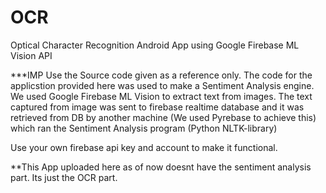 # OCR
Optical Character Recognition Android App using Google Firebase ML Vision API

***IMP Use the Source code given as a reference only.
The code for the applicstion provided here was used to make a Sentiment Analysis engine.
We used Google Firebase ML Vision to extract text from images. The text captured from image was sent to firebase realtime database and it was retrieved from DB by another machine (We used Pyrebase to achieve this) which ran the Sentiment Analysis program (Python NLTK-library) 

Use your own firebase api key and account to make it functional.

**This App uploaded here as of now doesnt have the sentiment analysis part. Its just the OCR part.

